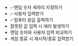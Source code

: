 -   ✅랜덤 숫자 세자리 지정하기
-   ✅사용자 입력받기
-   ✅컴퓨터 응답 출력하기
-   잘못된 값 입력 시 에러 발생하기
-   랜덤 숫자와 사용자 입력 비교하기
-   게임 종료 시 재시작/종료 입력받기
